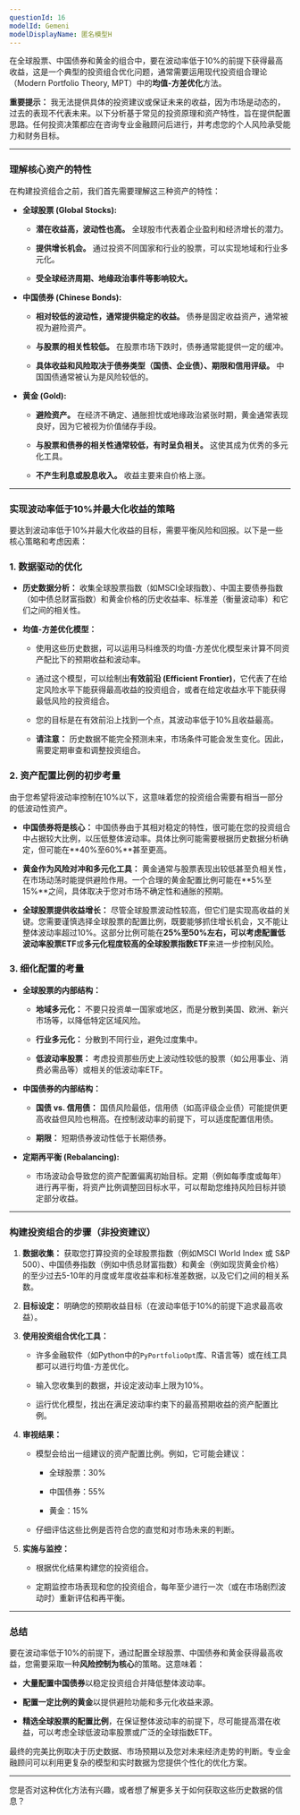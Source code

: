 ```yaml
---
questionId: 16
modelId: Gemeni
modelDisplayName: 匿名模型H
---
```

在全球股票、中国债券和黄金的组合中，要在波动率低于10%的前提下获得最高收益，这是一个典型的投资组合优化问题，通常需要运用现代投资组合理论（Modern Portfolio Theory, MPT）中的**均值-方差优化**方法。

**重要提示：** 我无法提供具体的投资建议或保证未来的收益，因为市场是动态的，过去的表现不代表未来。以下分析基于常见的投资原理和资产特性，旨在提供配置思路。任何投资决策都应在咨询专业金融顾问后进行，并考虑您的个人风险承受能力和财务目标。

---

### 理解核心资产的特性

在构建投资组合之前，我们首先需要理解这三种资产的特性：

- **全球股票 (Global Stocks):**
    
    - **潜在收益高，波动性也高。** 全球股市代表着企业盈利和经济增长的潜力。
        
    - **提供增长机会。** 通过投资不同国家和行业的股票，可以实现地域和行业多元化。
        
    - **受全球经济周期、地缘政治事件等影响较大。**
        
- **中国债券 (Chinese Bonds):**
    
    - **相对较低的波动性，通常提供稳定的收益。** 债券是固定收益资产，通常被视为避险资产。
        
    - **与股票的相关性较低。** 在股票市场下跌时，债券通常能提供一定的缓冲。
        
    - **具体收益和风险取决于债券类型（国债、企业债）、期限和信用评级。** 中国国债通常被认为是风险较低的。
        
- **黄金 (Gold):**
    
    - **避险资产。** 在经济不确定、通胀担忧或地缘政治紧张时期，黄金通常表现良好，因为它被视为价值储存手段。
        
    - **与股票和债券的相关性通常较低，有时呈负相关。** 这使其成为优秀的多元化工具。
        
    - **不产生利息或股息收入。** 收益主要来自价格上涨。
        

---

### 实现波动率低于10%并最大化收益的策略

要达到波动率低于10%并最大化收益的目标，需要平衡风险和回报。以下是一些核心策略和考虑因素：

### 1. 数据驱动的优化

- **历史数据分析：** 收集全球股票指数（如MSCI全球指数）、中国主要债券指数（如中债总财富指数）和黄金价格的历史收益率、标准差（衡量波动率）和它们之间的相关性。
    
- **均值-方差优化模型：**
    
    - 使用这些历史数据，可以运用马科维茨的均值-方差优化模型来计算不同资产配比下的预期收益和波动率。
        
    - 通过这个模型，可以绘制出**有效前沿 (Efficient Frontier)**，它代表了在给定风险水平下能获得最高收益的投资组合，或者在给定收益水平下能获得最低风险的投资组合。
        
    - 您的目标是在有效前沿上找到一个点，其波动率低于10%且收益最高。
        
    - **请注意：** 历史数据不能完全预测未来，市场条件可能会发生变化。因此，需要定期审查和调整投资组合。
        

### 2. 资产配置比例的初步考量

由于您希望将波动率控制在10%以下，这意味着您的投资组合需要有相当一部分的低波动性资产。

- **中国债券将是核心：** 中国债券由于其相对稳定的特性，很可能在您的投资组合中占据较大比例，以压低整体波动率。具体比例可能需要根据历史数据分析确定，但可能在**40%至60%**甚至更高。
    
- **黄金作为风险对冲和多元化工具：** 黄金通常与股票表现出较低甚至负相关性，在市场动荡时能提供避险作用。一个合理的黄金配置比例可能在**5%至15%**之间，具体取决于您对市场不确定性和通胀的预期。
    
- **全球股票提供收益增长：** 尽管全球股票波动性较高，但它们是实现高收益的关键。您需要谨慎选择全球股票的配置比例，既要能够抓住增长机会，又不能让整体波动率超过10%。这部分比例可能在**25%至50%**左右，可以考虑配置**低波动率股票ETF**或**多元化程度较高的全球股票指数ETF**来进一步控制风险。
    

### 3. 细化配置的考量

- **全球股票的内部结构：**
    
    - **地域多元化：** 不要只投资单一国家或地区，而是分散到美国、欧洲、新兴市场等，以降低特定区域风险。
        
    - **行业多元化：** 分散到不同行业，避免过度集中。
        
    - **低波动率股票：** 考虑投资那些历史上波动性较低的股票（如公用事业、消费必需品等）或相关的低波动率ETF。
        
- **中国债券的内部结构：**
    
    - **国债 vs. 信用债：** 国债风险最低，信用债（如高评级企业债）可能提供更高收益但风险也稍高。在控制波动率的前提下，可以适度配置信用债。
        
    - **期限：** 短期债券波动性低于长期债券。
        
- **定期再平衡 (Rebalancing):**
    
    - 市场波动会导致您的资产配置偏离初始目标。定期（例如每季度或每年）进行再平衡，将资产比例调整回目标水平，可以帮助您维持风险目标并锁定部分收益。
        

---

### 构建投资组合的步骤（非投资建议）

1. **数据收集：** 获取您打算投资的全球股票指数（例如MSCI World Index 或 S&P 500）、中国债券指数（例如中债总财富指数）和黄金（例如现货黄金价格）的至少过去5-10年的月度或年度收益率和标准差数据，以及它们之间的相关系数。
    
2. **目标设定：** 明确您的预期收益目标（在波动率低于10%的前提下追求最高收益）。
    
3. **使用投资组合优化工具：**
    
    - 许多金融软件（如Python中的`PyPortfolioOpt`库、R语言等）或在线工具都可以进行均值-方差优化。
        
    - 输入您收集到的数据，并设定波动率上限为10%。
        
    - 运行优化模型，找出在满足波动率约束下的最高预期收益的资产配置比例。
        
4. **审视结果：**
    
    - 模型会给出一组建议的资产配置比例。例如，它可能会建议：
        
        - 全球股票：30%
            
        - 中国债券：55%
            
        - 黄金：15%
            
    - 仔细评估这些比例是否符合您的直觉和对市场未来的判断。
        
5. **实施与监控：**
    
    - 根据优化结果构建您的投资组合。
        
    - 定期监控市场表现和您的投资组合，每年至少进行一次（或在市场剧烈波动时）重新评估和再平衡。
        

---

### 总结

要在波动率低于10%的前提下，通过配置全球股票、中国债券和黄金获得最高收益，您需要采取一种**风险控制为核心**的策略。这意味着：

- **大量配置中国债券**以稳定投资组合并降低整体波动率。
    
- **配置一定比例的黄金**以提供避险功能和多元化收益来源。
    
- **精选全球股票的配置比例**，在保证整体波动率的前提下，尽可能提高潜在收益，可以考虑全球低波动率股票或广泛的全球指数ETF。
    

最终的完美比例取决于历史数据、市场预期以及您对未来经济走势的判断。专业金融顾问可以利用更复杂的模型和实时数据为您提供个性化的优化方案。

---

您是否对这种优化方法有兴趣，或者想了解更多关于如何获取这些历史数据的信息？

